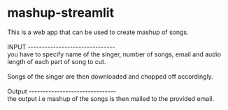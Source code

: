 # mashup-streamlit
This is a web app that can be used to create mashup of songs.
<br><br>
INPUT -------------------------------<br>
    you have to specify name of the singer, number of songs, email and audio length of each part of song to cut.
<br><br>
Songs of the singer are then downloaded and chopped off accordingly.
<br><br>
Output -------------------------------<br>
    the output i.e mashup of the songs is then mailed to the provided email.
